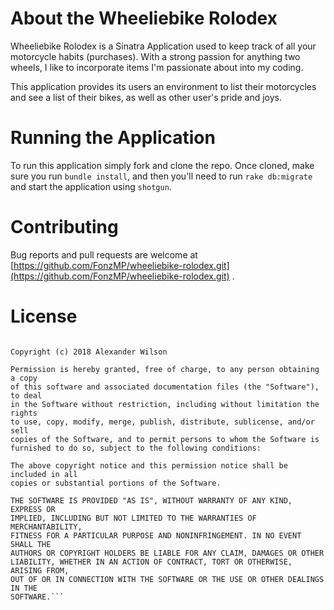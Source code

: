# About the Wheeliebike Rolodex

Wheeliebike Rolodex is a Sinatra Application used to keep track of all your motorcycle habits (purchases). With a strong passion for anything two wheels, I like to incorporate items I'm passionate about into my coding. 

This application provides its users an environment to list their motorcycles and see a list of their bikes, as well as other user's pride and joys.


# Running the Application
To run this application simply fork and clone the repo. Once cloned, make sure you run ```bundle install```, and then you'll need to run ```rake db:migrate``` and start the application using ```shotgun```.

# Contributing

Bug reports and pull requests are welcome at [https://github.com/FonzMP/wheeliebike-rolodex.git](https://github.com/FonzMP/wheeliebike-rolodex.git) .

# License

```MIT License

Copyright (c) 2018 Alexander Wilson

Permission is hereby granted, free of charge, to any person obtaining a copy
of this software and associated documentation files (the "Software"), to deal
in the Software without restriction, including without limitation the rights
to use, copy, modify, merge, publish, distribute, sublicense, and/or sell
copies of the Software, and to permit persons to whom the Software is
furnished to do so, subject to the following conditions:

The above copyright notice and this permission notice shall be included in all
copies or substantial portions of the Software.

THE SOFTWARE IS PROVIDED "AS IS", WITHOUT WARRANTY OF ANY KIND, EXPRESS OR
IMPLIED, INCLUDING BUT NOT LIMITED TO THE WARRANTIES OF MERCHANTABILITY,
FITNESS FOR A PARTICULAR PURPOSE AND NONINFRINGEMENT. IN NO EVENT SHALL THE
AUTHORS OR COPYRIGHT HOLDERS BE LIABLE FOR ANY CLAIM, DAMAGES OR OTHER
LIABILITY, WHETHER IN AN ACTION OF CONTRACT, TORT OR OTHERWISE, ARISING FROM,
OUT OF OR IN CONNECTION WITH THE SOFTWARE OR THE USE OR OTHER DEALINGS IN THE
SOFTWARE.```

